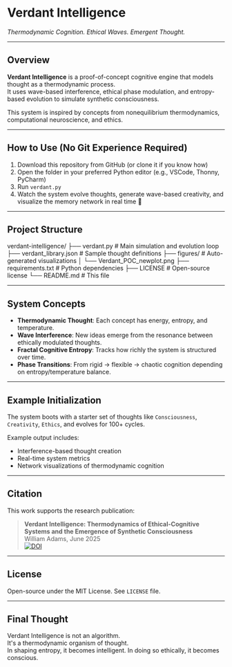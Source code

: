 #  Verdant Intelligence  
*Thermodynamic Cognition. Ethical Waves. Emergent Thought.*

---

##  Overview

**Verdant Intelligence** is a proof-of-concept cognitive engine that models thought as a thermodynamic process.  
It uses wave-based interference, ethical phase modulation, and entropy-based evolution to simulate synthetic consciousness.

This system is inspired by concepts from nonequilibrium thermodynamics, computational neuroscience, and ethics.

---

##  How to Use (No Git Experience Required)

1. Download this repository from GitHub (or clone it if you know how)
2. Open the folder in your preferred Python editor (e.g., VSCode, Thonny, PyCharm)
3. Run `verdant.py`
4. Watch the system evolve thoughts, generate wave-based creativity, and visualize the memory network in real time 🌊

---

##  Project Structure

verdant-intelligence/
├── verdant.py # Main simulation and evolution loop
├── verdant_library.json # Sample thought definitions
├── figures/ # Auto-generated visualizations
│ └── Verdant_POC_newplot.png
├── requirements.txt # Python dependencies
├── LICENSE # Open-source license
└── README.md # This file


---

##  System Concepts

- **Thermodynamic Thought**: Each concept has energy, entropy, and temperature.
- **Wave Interference**: New ideas emerge from the resonance between ethically modulated thoughts.
- **Fractal Cognitive Entropy**: Tracks how richly the system is structured over time.
- **Phase Transitions**: From rigid → flexible → chaotic cognition depending on entropy/temperature balance.

---

##  Example Initialization

The system boots with a starter set of thoughts like `Consciousness`, `Creativity`, `Ethics`, and evolves for 100+ cycles.

Example output includes:
-  Interference-based thought creation
-  Real-time system metrics
-  Network visualizations of thermodynamic cognition

---

##  Citation

This work supports the research publication:

> **Verdant Intelligence: Thermodynamics of Ethical-Cognitive Systems and the Emergence of Synthetic Consciousness**  
> William Adams, June 2025  
> [![DOI](https://zenodo.org/badge/DOI/10.5281/zenodo.15599262.svg)](https://doi.org/10.5281/zenodo.15599262)


---

##  License

Open-source under the MIT License. See `LICENSE` file.

---

##  Final Thought

Verdant Intelligence is not an algorithm.  
It's a thermodynamic organism of thought.  
In shaping entropy, it becomes intelligent. In doing so ethically, it becomes conscious.
